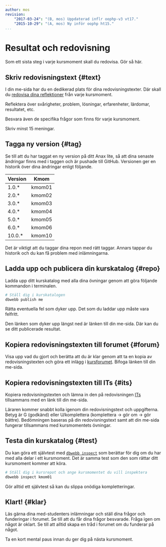 ```yaml
---
author: mos
revision:
    "2017-03-24": "(B, mos) Uppdaterad inflr oophp-v3 vt17."
    "2015-10-29": "(A, mos) Ny inför oophp ht15."
...
```

Resultat och redovisning
==================================

Som ett sista steg i varje kursmoment skall du redovisa. Gör så här.

<!--more-->



Skriv redovisningstext {#text}
---------------------------------------

I din me-sida har du en dedikerad plats för dina redovisningstexter. Där skall du [redovisa dina reflektioner](kurser/faq/att-skriva-en-bra-redovisningstext) från varje kursmoment.

Reflektera över svårigheter, problem, lösningar, erfarenheter, lärdomar, resultatet, etc.

Besvara även de specifika frågor som finns för varje kursmoment.

Skriv minst 15 meningar.



Tagga ny version {#tag}
---------------------------------------

Se till att du har taggat en ny version på ditt Anax lite, så att dina senaste ändringar finns med i taggen och är pushade till GitHub. Versionen ger en historik över dina ändringar enligt följande.

| Version | Kmom   |
|---------|--------|
| 1.0.*   | kmom01 | 
| 2.0.*   | kmom02 | 
| 3.0.*   | kmom03 | 
| 4.0.*   | kmom04 | 
| 5.0.*   | kmom05 | 
| 6.0.*   | kmom06 | 
| 10.0.*  | kmom10 | 

Det är viktigt att du taggar dina repon med rätt taggar. Annars tappar du historik och du kan få problem med inlämningarna.



Ladda upp och publicera din kurskatalog {#repo}
---------------------------------------

Ladda upp ditt kurskatalog med alla dina övningar genom att göra följande kommandon i terminalen.

```bash
# Ställ dig i kurskatalogen
dbwebb publish me
```

Rätta eventuella fel som dyker upp. Det som du laddar upp måste vara felfritt.

Den länken som dyker upp längst ned är länken till din me-sida. Där kan du se ditt publicerade resultat.



Kopiera redovisningstexten till forumet {#forum}
---------------------------------------

Visa upp vad du gjort och berätta att du är klar genom att ta en kopia av redovisningstexten och göra ett inlägg i [kursforumet](forum/utbildning/oophp). Bifoga länken till din me-sida.



Kopiera redovisningstexten till ITs {#its}
---------------------------------------

Kopiera redovisningstexten och lämna in den på redovisningen [ITs](bth#its) tillsammans med en länk till din me-sida.

Läraren kommer snabbt kolla igenom din redovisningstext och uppgifterna. Betyg är G (godkänd) eller U/komplettera (komplettera → gör om → gör bättre). Bedömningen baseras på din redovisningstext samt att din me-sida fungerar tillsammans med kursmomentets övningar.



Testa din kurskatalog {#test}
---------------------------------------

Du kan göra ett självtest med [`dbwebb inspect`](https://dbwebb.se/dbwebb-cli/inspect) som berättar för dig om du har med alla delar i ett kursmoment. Det är samma test som den som rättar ditt kursmoment kommer att köra.

```bash
# Ställ dig i kursrepot och ange kursmomentet du vill inspektera
dbwebb inspect kmom01
```

Gör alltid ett självtest så kan du slippa onödiga kompletteringar.



Klart! {#klar}
---------------------------------------

Läs gärna dina med-studenters inlämningar och ställ dina frågor och funderingar i forumet. Se till att du får dina frågor besvarade. Fråga igen om något är oklart. Se till att alltid skapa en tråd i forumet om du funderar på något.

Ta en kort mental paus innan du ger dig på nästa kursmoment.
